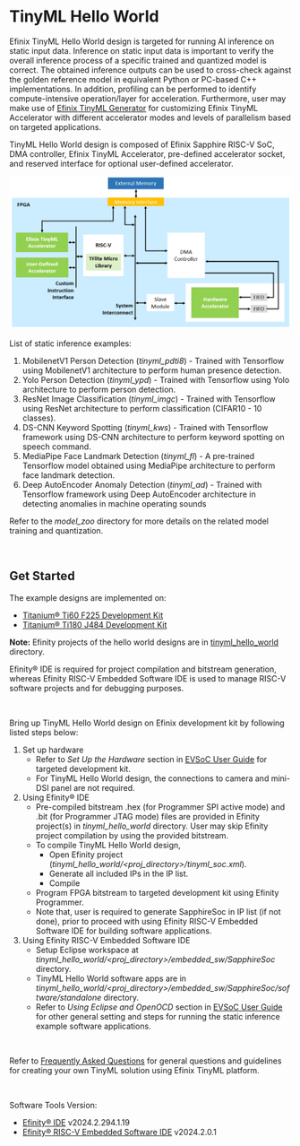 # TinyML Hello World

Efinix TinyML Hello World design is targeted for running AI inference on static input data. Inference on static input data is important to verify the overall inference process of a specific trained and quantized model is correct. The obtained inference outputs can be used to cross-check against the golden reference model in equivalent Python or PC-based C++ implementations. In addition, profiling can be performed to identify compute-intensive operation/layer for acceleration. Furthermore, user may make use of [Efinix TinyML Generator](../tools/tinyml_generator/README.md) for customizing Efinix TinyML Accelerator with different accelerator modes and levels of parallelism based on targeted applications.

TinyML Hello World design is composed of Efinix Sapphire RISC-V SoC, DMA controller, Efinix TinyML Accelerator, pre-defined accelerator socket, and reserved interface for optional user-defined accelerator.

<img src="../docs/tinyml_hello_world_top_level.png "/>


<br />

List of static inference examples:
1. MobilenetV1 Person Detection (*tinyml_pdti8*) - Trained with Tensorflow using MobilenetV1 architecture to perform human presence detection.
2. Yolo Person Detection (*tinyml_ypd*) - Trained with Tensorflow using Yolo architecture to perform person detection.
3. ResNet Image Classification (*tinyml_imgc*) - Trained with Tensorflow using ResNet architecture to perform classification (CIFAR10 - 10 classes).
4. DS-CNN Keyword Spotting (*tinyml_kws*) - Trained with Tensorflow framework using DS-CNN architecture to perform keyword spotting on speech command.
5. MediaPipe Face Landmark Detection (*tinyml_fl*) - A pre-trained Tensorflow model obtained using MediaPipe architecture to perform face landmark detection.
6. Deep AutoEncoder Anomaly Detection (*tinyml_ad*) - Trained with Tensorflow framework using Deep AutoEncoder architecture in detecting anomalies in machine operating sounds


Refer to the *model_zoo* directory for more details on the related model training and quantization.

<br />

## Get Started
The example designs are implemented on:
- [Titanium® Ti60 F225 Development Kit](https://www.efinixinc.com/products-devkits-titaniumti60f225.html)
- [Titanium® Ti180 J484 Development Kit](https://www.efinixinc.com/products-devkits-titaniumti180j484.html)

**Note:** Efinity projects of the hello world designs are in [tinyml_hello_world](./) directory.

Efinity® IDE is required for project compilation and bitstream generation, whereas Efinity RISC-V Embedded Software IDE is used to manage RISC-V software projects and for debugging purposes.

<br />

Bring up TinyML Hello World design on Efinix development kit by following listed steps below:
1. Set up hardware
   - Refer to *Set Up the Hardware* section in [EVSoC User Guide](https://www.efinixinc.com/support/docsdl.php?s=ef&pn=UG-EVSOC) for targeted development kit.
   - For TinyML Hello World design, the connections to camera and mini-DSI panel are not required.
2. Using Efinity® IDE
   - Pre-compiled bitstream .hex (for Programmer SPI active mode) and .bit (for Programmer JTAG mode) files are provided in Efinity project(s) in *tinyml_hello_world* directory. User may skip Efinity project compilation by using the provided bitstream.
   - To compile TinyML Hello World design,
      - Open Efinity project (*tinyml_hello_world/<proj_directory>/tinyml_soc.xml*).
      - Generate all included IPs in the IP list.
      - Compile
   - Program FPGA bitstream to targeted development kit using Efinity Programmer.
   - Note that, user is required to generate SapphireSoc in IP list (if not done), prior to proceed with using Efinity RISC-V Embedded Software IDE for building software applications.
3. Using Efinity RISC-V Embedded Software IDE
   - Setup Eclipse workspace at *tinyml_hello_world/<proj_directory>/embedded_sw/SapphireSoc* directory.
   - TinyML Hello World software apps are in *tinyml_hello_world/<proj_directory>/embedded_sw/SapphireSoc/software/standalone* directory.
   - Refer to *Using Eclipse and OpenOCD* section in [EVSoC User Guide](https://www.efinixinc.com/support/docsdl.php?s=ef&pn=UG-EVSOC) for other general setting and steps for running the static inference example software applications.

<br />

Refer to [Frequently Asked Questions](../docs/faq.md) for general questions and guidelines for creating your own TinyML solution using Efinix TinyML platform.

<br />

Software Tools Version:
- [Efinity® IDE](https://www.efinixinc.com/support/efinity.php) v2024.2.294.1.19
- [Efinity® RISC-V Embedded Software IDE](https://www.efinixinc.com/support/efinity.php) v2024.2.0.1

